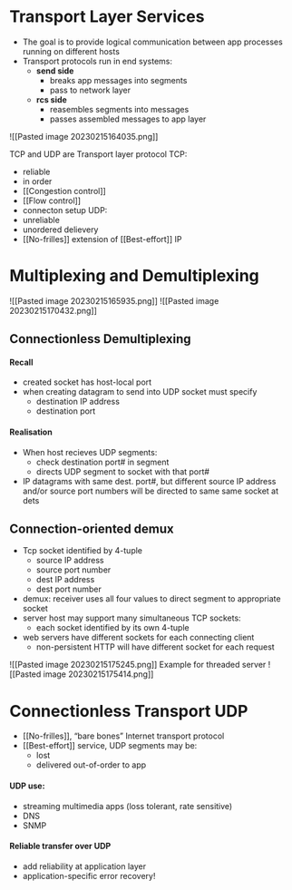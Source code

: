 # Transport Layer Services

- The goal is to provide logical communication between app processes running on different hosts
- Transport protocols run in end systems:
	- **send side** 
		- breaks app messages into segments
		- pass to network layer
	- **rcs side**
		- reasembles segments into messages
		- passes assembled messages to app layer
		
![[Pasted image 20230215164035.png]]


TCP and UDP are Transport layer protocol
TCP:
- reliable 
- in order 
- [[Congestion control]]
- [[Flow control]]
- connecton setup
UDP:
- unreliable
- unordered delievery
- [[No-frilles]] extension of [[Best-effort]] IP

# Multiplexing and Demultiplexing
![[Pasted image 20230215165935.png]]
![[Pasted image 20230215170432.png]]

## Connectionless Demultiplexing
#### Recall
- created socket has host-local port
- when creating datagram to send into UDP socket must specify
	- destination IP address
	- destination port
#### Realisation
- When host recieves UDP segments:
	- check destination port# in segment
	- directs UDP segment to socket with that port#
- IP datagrams with same dest. port#, but different source IP address and/or source port numbers will be directed to same same socket at dets

## Connection-oriented demux
- Tcp socket identified by 4-tuple
	- source IP address
	- source port number
	- dest IP address
	- dest port number
- demux: receiver uses all four values to direct segment to appropriate socket
- server host may support many simultaneous TCP sockets:
	- each socket identified by its own 4-tuple
- web servers have different sockets for each connecting client
	- non-persistent HTTP will have different socket for each request

![[Pasted image 20230215175245.png]]
Example for threaded server
![[Pasted image 20230215175414.png]]


# Connectionless Transport UDP
- [[No-frilles]], “bare bones” Internet transport protocol
- [[Best-effort]] service, UDP segments may be:
	- lost
	- delivered out-of-order to app


#### UDP use:
- streaming multimedia apps (loss tolerant, rate sensitive)
- DNS
- SNMP

#### Reliable transfer over UDP
- add reliability at application layer 
- application-specific error recovery!